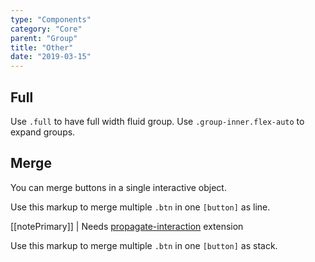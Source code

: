 ```yaml
---
type: "Components"
category: "Core"
parent: "Group"
title: "Other"
date: "2019-03-15"
---
```


## Full

Use `.full` to have full width fluid group. Use `.group-inner.flex-auto` to expand groups.

<demo>
  <demovanilla src="vanilla/components/core/group/options-full-line">
  </demovanilla>
  <demovanilla src="vanilla/components/core/group/options-full-stack">
  </demovanilla>
</demo>

## Merge

You can merge buttons in a single interactive object.

Use this markup to merge multiple `.btn` in one `[button]` as line.

[[notePrimary]]
| Needs [propagate-interaction](/components/addons/animation/propagate-interaction) extension

<script type="text/plain" class="language-markup">
  <button type="button" class="group">

    <div class="group-inner">
      <div class="btn btn-default">
        <!-- content -->
      </div>
    </div>

    <div class="group-inner">
      <div class="btn btn-default">
        <!-- content -->
      </div>
    </div>

  </button>
</script>

Use this markup to merge multiple `.btn` in one `[button]` as stack.

<script type="text/plain" class="language-markup">
  <button type="button" class="group">

    <div class="group-inner">
      <div class="btn btn-default">
        <!-- content -->
      </div>
      <div class="btn btn-default">
        <!-- content -->
      </div>
    </div>

  </button>
</script>

<demo>
  <demovanilla src="vanilla/components/core/group/merge-line">
  </demovanilla>
  <demovanilla src="vanilla/components/core/group/merge-stack">
  </demovanilla>
</demo>

